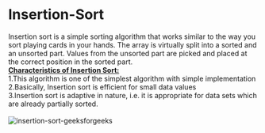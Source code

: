 # Insertion-Sort<br>
Insertion sort is a simple sorting algorithm that works similar to the way you sort playing cards in your hands. The array is virtually split into a sorted and an unsorted part. Values from the unsorted part are picked and placed at the correct position in the sorted part.<br>
<b><ins>Characteristics of Insertion Sort:</b></ins><br>
1.This algorithm is one of the simplest algorithm with simple implementation<br>
2.Basically, Insertion sort is efficient for small data values<br>
3.Insertion sort is adaptive in nature, i.e. it is appropriate for data sets which are already partially sorted.<br>
<br>
![insertion-sort-geeksforgeeks](https://user-images.githubusercontent.com/124968304/234182613-3da3983e-d867-42b0-9173-94ae899a1afb.gif)<br>



